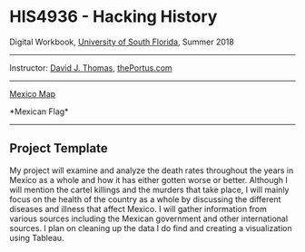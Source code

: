 # HIS4936 - Hacking History
Digital Workbook, [University of South Florida](http://www.usf.edu/), Summer 2018

---

Instructor: [David J. Thomas](mailto::davidjthomas@usf.edu), [thePortus.com](http://thePortus.com/)

---



[Mexico Map](!imgs/PoliticalMapofMexico.gif)

<figcaption>*Mexican Flag*</figcaption>



---

## Project Template

My project will examine and analyze the death rates throughout the years in Mexico as a whole and how it has either gotten worse or better. Although I will mention the cartel killings and the murders that take place, I will mainly focus on the health of the country as a whole by discussing the different diseases and illness that affect Mexico. I will gather information from various sources including the Mexican government and other international sources. I plan on cleaning up the data I do find and creating a visualization using Tableau.

